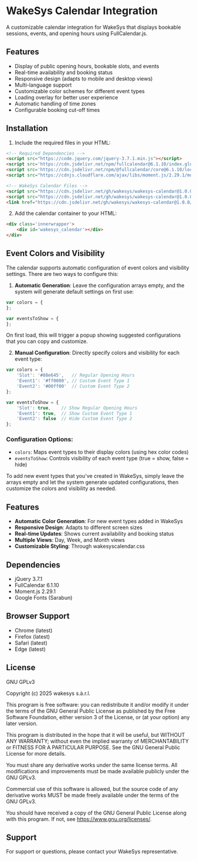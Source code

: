 # WakeSys Calendar Integration

A customizable calendar integration for WakeSys that displays bookable sessions, events, and opening hours using FullCalendar.js.

## Features

- Display of public opening hours, bookable slots, and events
- Real-time availability and booking status
- Responsive design (adapts to mobile and desktop views)
- Multi-language support
- Customizable color schemes for different event types
- Loading overlay for better user experience
- Automatic handling of time zones
- Configurable booking cut-off times

## Installation

1. Include the required files in your HTML:

```html
<!-- Required Dependencies -->
<script src="https://code.jquery.com/jquery-3.7.1.min.js"></script>
<script src='https://cdn.jsdelivr.net/npm/fullcalendar@6.1.10/index.global.min.js'></script>
<script src='https://cdn.jsdelivr.net/npm/@fullcalendar/core@6.1.10/locales-all.global.min.js'></script>
<script src="https://cdnjs.cloudflare.com/ajax/libs/moment.js/2.29.1/moment.min.js"></script>

<!-- WakeSys Calendar Files -->
<script src="https://cdn.jsdelivr.net/gh/wakesys/wakesys-calendar@1.0.0/helpfunctions.js"></script>
<script src="https://cdn.jsdelivr.net/gh/wakesys/wakesys-calendar@1.0.0/wakesyscalendar.js"></script>
<link href="https://cdn.jsdelivr.net/gh/wakesys/wakesys-calendar@1.0.0/wakesyscalendar.css" rel="stylesheet">
```

2. Add the calendar container to your HTML:

```html
<div class='innerwrapper'>
    <div id='wakesys_calendar'></div>
</div>
```

## Event Colors and Visibility

The calendar supports automatic configuration of event colors and visibility settings. There are two ways to configure this:

1. **Automatic Generation**: Leave the configuration arrays empty, and the system will generate default settings on first use:

```javascript
var colors = {
};

var eventsToShow = {
};
```

On first load, this will trigger a popup showing suggested configurations that you can copy and customize.

2. **Manual Configuration**: Directly specify colors and visibility for each event type:

```javascript
var colors = {
    'Slot': '#88e645',   // Regular Opening Hours
    'Event1': '#ff0000', // Custom Event Type 1
    'Event2': '#00ff00'  // Custom Event Type 2
};

var eventsToShow = {
    'Slot': true,    // Show Regular Opening Hours
    'Event1': true,  // Show Custom Event Type 1
    'Event2': false  // Hide Custom Event Type 2
};
```

### Configuration Options:
- `colors`: Maps event types to their display colors (using hex color codes)
- `eventsToShow`: Controls visibility of each event type (true = show, false = hide)

To add new event types that you've created in WakeSys, simply leave the arrays empty and let the system generate updated configurations, then customize the colors and visibility as needed.

## Features

- **Automatic Color Generation**: For new event types added in WakeSys
- **Responsive Design**: Adapts to different screen sizes
- **Real-time Updates**: Shows current availability and booking status
- **Multiple Views**: Day, Week, and Month views
- **Customizable Styling**: Through wakesyscalendar.css

## Dependencies

- jQuery 3.7.1
- FullCalendar 6.1.10
- Moment.js 2.29.1
- Google Fonts (Sarabun)

## Browser Support

- Chrome (latest)
- Firefox (latest)
- Safari (latest)
- Edge (latest)

## License

GNU GPLv3

Copyright (c) 2025 wakesys s.à.r.l.

This program is free software: you can redistribute it and/or modify it under the terms of the GNU General Public License as published by the Free Software Foundation, either version 3 of the License, or (at your option) any later version.

This program is distributed in the hope that it will be useful, but WITHOUT ANY WARRANTY; without even the implied warranty of MERCHANTABILITY or FITNESS FOR A PARTICULAR PURPOSE. See the GNU General Public License for more details.

You must share any derivative works under the same license terms. All modifications and improvements must be made available publicly under the GNU GPLv3.

Commercial use of this software is allowed, but the source code of any derivative works MUST be made freely available under the terms of the GNU GPLv3.

You should have received a copy of the GNU General Public License along with this program. If not, see <https://www.gnu.org/licenses/>.

## Support

For support or questions, please contact your WakeSys representative.
